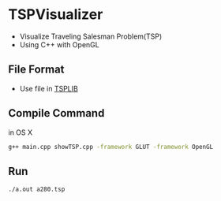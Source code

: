 # TSPVisualizer
- Visualize Traveling Salesman Problem(TSP)
- Using C++ with OpenGL

## File Format
- Use file in [TSPLIB](https://www.iwr.uni-heidelberg.de/groups/comopt/software/TSPLIB95/)

## Compile Command
in OS X
```bash
g++ main.cpp showTSP.cpp -framework GLUT -framework OpenGL
```

## Run
```bash
./a.out a280.tsp
```
